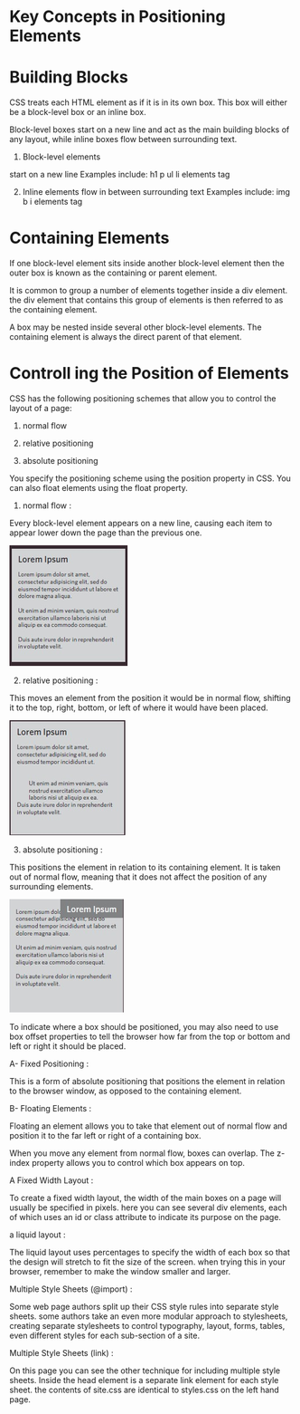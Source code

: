 # Key Concepts in Positioning Elements

# Building Blocks


CSS treats each HTML element as if it is in its own box. This box will either be a block-level box or an inline box.

Block-level boxes start on a new line and act as the main building blocks of any layout, while inline boxes flow between surrounding text.

1. Block-level elements

start on a new line Examples include: h1 p ul li elements tag

2. Inline elements
flow in between surrounding text Examples include: img b i elements tag

# Containing Elements

If one block-level element sits inside another block-level element then the outer box is known as the containing or parent element.


It is common to group a number of elements together inside a div element. the div element that contains this group of elements is then referred to as the containing element.

A box may be nested inside several other block-level elements. The containing element is always the direct parent of that element.

# Controll ing the Position of Elements

CSS has the following positioning schemes that allow you to control the layout of a page: 

1. normal flow

2. relative positioning

3. absolute positioning

You specify the positioning scheme using the position property in CSS. You can also float elements using the float property.

1. normal flow :

Every block-level element appears on a new line, causing each item to appear lower down the page than the previous one.

<img src="IMAGE/201/block1.jpg">

2. relative positioning :

This moves an element from the position it would be in normal flow, shifting it to the top, right, bottom, or left of where it would have been placed.

<img src="IMAGE/201/block2.jpg">

3. absolute positioning :

This positions the element in relation to its containing element. It is taken out of normal flow, meaning that it does not affect the position of any surrounding elements.

<img src="IMAGE/201/block3.jpg">

To indicate where a box should be positioned, you may also need to use box offset properties to tell the browser how far from the top or bottom and left or right it should be placed.

A- Fixed Positioning :

This is a form of absolute positioning that positions the element in relation to the browser window, as opposed to the containing element.

B- Floating Elements :

Floating an element allows you to take that element out of normal flow and position it to the far left or right of a containing box.

When you move any element from normal flow, boxes can overlap. The z-index property allows you to control which box appears on top.

A Fixed Width Layout :

To create a fixed width layout, the width of the main boxes on a page will usually be specified in pixels. here you can see several div elements, each of which uses an id or class attribute to indicate its purpose on the page.

a liquid layout : 

The liquid layout uses percentages to specify the width of each box so that the design will stretch to fit the size of the screen. when trying this in your browser, remember to make the window smaller and larger.

Multiple Style Sheets (@import) :

Some web page authors split up their CSS style rules into separate style sheets. some authors take an even more modular approach to stylesheets, creating separate stylesheets to control typography, layout, forms, tables, even different styles for each sub-section of a site.

Multiple Style Sheets (link) :

On this page you can see the other technique for including multiple style sheets. Inside the head element is a separate link element for each style sheet. the contents of site.css are identical to styles.css on the left hand page.